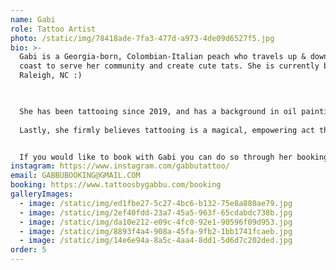 ```yaml
---
name: Gabi
role: Tattoo Artist
photo: /static/img/78418ade-7fa3-477d-a973-4de09d6527f5.jpg
bio: >-
  Gabi is a Georgia-born, Colombian-Italian peach who travels up & down the east
  coast to serve her community and create cute tats. She is currently based in
  Raleigh, NC :)

  ​

  She has been tattooing since 2019, and has a background in oil painting, art history, and illustration. When she's not tattooing, you can usually find her outside enjoying nature, playing video games, or hanging with her cat babies Bigby & Gustavo.
   
  Lastly, she firmly believes tattooing is a magical, empowering act that must be done with the utmost love and respect. 


  If you would like to book with Gabi you can do so through her booking link. 
instagram: https://www.instagram.com/gabbutattoo/
email: GABBUBOOKING@GMAIL.COM
booking: https://www.tattoosbygabbu.com/booking
galleryImages:
  - image: /static/img/ed1fbe27-5c27-4bc6-b132-75e8a880ae79.jpg
  - image: /static/img/2ef40fdd-23a7-45a5-963f-65cdabdc738b.jpg
  - image: /static/img/da10e212-e09c-4fc0-92e1-90596f09d953.jpg
  - image: /static/img/8893f4a4-908a-45fa-9fb2-1bb1741fcaeb.jpg
  - image: /static/img/14e6e94a-8a5c-4aa4-8dd1-5d6d7c202ded.jpg
order: 5
---
```

